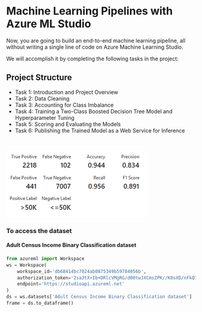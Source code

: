 # Machine Learning Pipelines with Azure ML Studio

Now, you are going to build an end-to-end machine learning pipeline, all without writing a single line of code on Azure Machine Learning Studio.

We will accomplish it by completing the following tasks in the project:

## Project Structure
- Task 1: Introduction and Project Overview
- Task 2: Data Cleaning
- Task 3: Accounting for Class Imbalance
- Task 4: Training a Two-Class Boosted Decision Tree Model and Hyperparameter Tuning
- Task 5: Scoring and Evaluating the Models
- Task 6: Publishing the Trained Model as a Web Service for Inference
<br>

![Evaluation results](https://github.com/masedos/Machine-Learning-Pipelines-with-Azure-ML-Studio/blob/master/Evaluation_results.PNG)


### To access the dataset

#### Adult Census Income Binary Classification dataset
```python
from azureml import Workspace
ws = Workspace(
    workspace_id='db68414bc7024ab0875349b59784056b',
    authorization_token='2saJtX+Ib+DRlcVMgRG/d00twJXCmsZPK//K0sXD/nFkQ1VvoR5CqjIW06m/3T3MprPWw4hyOiwjDuUdO0E+hQ==',
    endpoint='https://studioapi.azureml.net'
)
ds = ws.datasets['Adult Census Income Binary Classification dataset']
frame = ds.to_dataframe()
```
